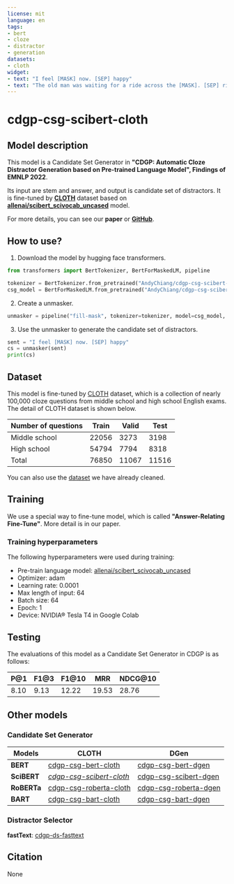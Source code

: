 ```yaml
---
license: mit
language: en
tags:
- bert
- cloze
- distractor
- generation
datasets:
- cloth
widget:
- text: "I feel [MASK] now. [SEP] happy"
- text: "The old man was waiting for a ride across the [MASK]. [SEP] river"
---
```


# cdgp-csg-scibert-cloth

## Model description

This model is a Candidate Set Generator in **"CDGP: Automatic Cloze Distractor Generation based on Pre-trained Language Model", Findings of EMNLP 2022**.

Its input are stem and answer, and output is candidate set of distractors. It is fine-tuned by [**CLOTH**](https://www.cs.cmu.edu/~glai1/data/cloth/) dataset based on [**allenai/scibert_scivocab_uncased**](https://huggingface.co/allenai/scibert_scivocab_uncased) model.

For more details, you can see our **paper** or [**GitHub**](https://github.com/AndyChiangSH/CDGP).

## How to use?

1. Download the model by hugging face transformers.
```python
from transformers import BertTokenizer, BertForMaskedLM, pipeline

tokenizer = BertTokenizer.from_pretrained("AndyChiang/cdgp-csg-scibert-cloth")
csg_model = BertForMaskedLM.from_pretrained("AndyChiang/cdgp-csg-scibert-cloth")
```

2. Create a unmasker.
```python
unmasker = pipeline("fill-mask", tokenizer=tokenizer, model=csg_model, top_k=10)
```

3. Use the unmasker to generate the candidate set of distractors.
```python
sent = "I feel [MASK] now. [SEP] happy"
cs = unmasker(sent)
print(cs)
```

## Dataset

This model is fine-tuned by [CLOTH](https://www.cs.cmu.edu/~glai1/data/cloth/) dataset, which is a collection of nearly 100,000 cloze questions from middle school and high school English exams. The detail of CLOTH dataset is shown below.

| Number of questions | Train | Valid | Test  |
| ------------------- | ----- | ----- | ----- |
| Middle school       | 22056 | 3273  | 3198  |
| High school         | 54794 | 7794  | 8318  |
| Total               | 76850 | 11067 | 11516 |

You can also use the [dataset](https://huggingface.co/datasets/AndyChiang/cloth) we have already cleaned.

## Training

We use a special way to fine-tune model, which is called **"Answer-Relating Fine-Tune"**. More detail is in our paper.

### Training hyperparameters

The following hyperparameters were used during training:

- Pre-train language model: [allenai/scibert_scivocab_uncased](https://huggingface.co/allenai/scibert_scivocab_uncased)
- Optimizer: adam
- Learning rate: 0.0001
- Max length of input: 64
- Batch size: 64
- Epoch: 1
- Device: NVIDIA® Tesla T4 in Google Colab 

## Testing

The evaluations of this model as a Candidate Set Generator in CDGP is as follows:

| P@1  | F1@3 | F1@10 | MRR   | NDCG@10 |
| ---- | ---- | ----- | ----- | ------- |
| 8.10 | 9.13 | 12.22 | 19.53 | 28.76   |

## Other models

### Candidate Set Generator

| Models      | CLOTH                                                                               | DGen                                                                             |
| ----------- | ----------------------------------------------------------------------------------- | -------------------------------------------------------------------------------- |
| **BERT**    | [cdgp-csg-bert-cloth](https://huggingface.co/AndyChiang/cdgp-csg-bert-cloth)        | [cdgp-csg-bert-dgen](https://huggingface.co/AndyChiang/cdgp-csg-bert-dgen)       |
| **SciBERT** | [*cdgp-csg-scibert-cloth*](https://huggingface.co/AndyChiang/cdgp-csg-scibert-cloth)  | [cdgp-csg-scibert-dgen](https://huggingface.co/AndyChiang/cdgp-csg-scibert-dgen) |
| **RoBERTa** | [cdgp-csg-roberta-cloth](https://huggingface.co/AndyChiang/cdgp-csg-roberta-cloth) | [cdgp-csg-roberta-dgen](https://huggingface.co/AndyChiang/cdgp-csg-roberta-dgen) |
| **BART**    | [cdgp-csg-bart-cloth](https://huggingface.co/AndyChiang/cdgp-csg-bart-cloth)        | [cdgp-csg-bart-dgen](https://huggingface.co/AndyChiang/cdgp-csg-bart-dgen)       |

### Distractor Selector

**fastText**: [cdgp-ds-fasttext](https://huggingface.co/AndyChiang/cdgp-ds-fasttext)


## Citation

None